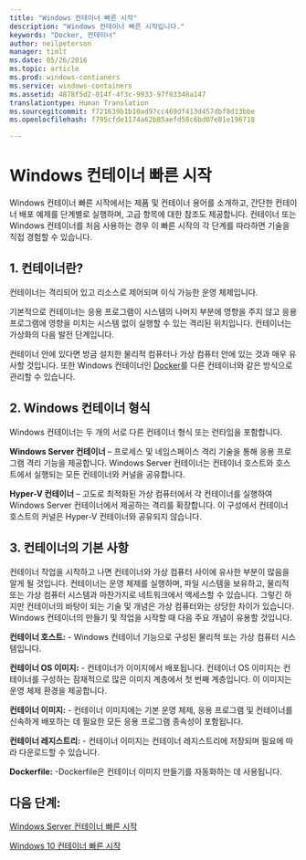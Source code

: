 ```yaml
---
title: "Windows 컨테이너 빠른 시작"
description: "Windows 컨테이너 빠른 시작입니다."
keywords: "Docker, 컨테이너"
author: neilpeterson
manager: timlt
ms.date: 05/26/2016
ms.topic: article
ms.prod: windows-contianers
ms.service: windows-containers
ms.assetid: 4878f5d2-014f-4f3c-9933-97f03348a147
translationtype: Human Translation
ms.sourcegitcommit: f721639b1b10ad97cc469df413d457dbf8d13bbe
ms.openlocfilehash: f795cfde1174a62b85aefd58c6bd07e81e196718

---
```


# Windows 컨테이너 빠른 시작

Windows 컨테이너 빠른 시작에서는 제품 및 컨테이너 용어를 소개하고, 간단한 컨테이너 배포 예제를 단계별로 실행하며, 고급 항목에 대한 참조도 제공합니다. 컨테이너 또는 Windows 컨테이너를 처음 사용하는 경우 이 빠른 시작의 각 단계를 따라하면 기술을 직접 경험할 수 있습니다.

## 1. 컨테이너란?

컨테이너는 격리되어 있고 리소스로 제어되며 이식 가능한 운영 체제입니다.

기본적으로 컨테이너는 응용 프로그램이 시스템의 나머지 부분에 영향을 주지 않고 응용 프로그램에 영향을 미치는 시스템 없이 실행할 수 있는 격리된 위치입니다. 컨테이너는 가상화의 다음 발전 단계입니다.

컨테이너 안에 있다면 방금 설치한 물리적 컴퓨터나 가상 컴퓨터 안에 있는 것과 매우 유사할 것입니다. 또한 Windows 컨테이너인 [Docker](https://www.docker.com/)를 다른 컨테이너와 같은 방식으로 관리할 수 있습니다.

## 2. Windows 컨테이너 형식

Windows 컨테이너는 두 개의 서로 다른 컨테이너 형식 또는 런타임을 포함합니다.

**Windows Server 컨테이너** – 프로세스 및 네임스페이스 격리 기술을 통해 응용 프로그램 격리 기능을 제공합니다. Windows Server 컨테이너는 컨테이너 호스트와 호스트에서 실행되는 모든 컨테이너와 커널을 공유합니다.

**Hyper-V 컨테이너** – 고도로 최적화된 가상 컴퓨터에서 각 컨테이너를 실행하여 Windows Server 컨테이너에서 제공하는 격리를 확장합니다. 이 구성에서 컨테이너 호스트의 커널은 Hyper-V 컨테이너와 공유되지 않습니다.

## 3. 컨테이너의 기본 사항

컨테이너 작업을 시작하고 나면 컨테이너와 가상 컴퓨터 사이에 유사한 부분이 많음을 알게 될 것입니다. 컨테이너는 운영 체제를 실행하며, 파일 시스템을 보유하고, 물리적 또는 가상 컴퓨터 시스템과 마찬가지로 네트워크에서 액세스할 수 있습니다. 그렇긴 하지만 컨테이너의 바탕이 되는 기술 및 개념은 가상 컴퓨터와는 상당한 차이가 있습니다. Windows 컨테이너의 만들기 및 작업을 시작할 때 다음 주요 개념이 유용할 것입니다.  

**컨테이너 호스트:** - Windows 컨테이너 기능으로 구성된 물리적 또는 가상 컴퓨터 시스템입니다.

**컨테이너 OS 이미지:** - 컨테이너가 이미지에서 배포됩니다. 컨테이너 OS 이미지는 컨테이너를 구성하는 잠재적으로 많은 이미지 계층에서 첫 번째 계층입니다. 이 이미지는 운영 체제 환경을 제공합니다.

**컨테이너 이미지:** - 컨테이너 이미지에는 기본 운영 체제, 응용 프로그램 및 컨테이너를 신속하게 배포하는 데 필요한 모든 응용 프로그램 종속성이 포함됩니다. 

**컨테이너 레지스트리:** - 컨테이너 이미지는 컨테이너 레지스트리에 저장되며 필요에 따라 다운로드할 수 있습니다. 

**Dockerfile:** -Dockerfile은 컨테이너 이미지 만들기를 자동화하는 데 사용됩니다.

## 다음 단계:

[Windows Server 컨테이너 빠른 시작](./quick_start_windows_server.md)  

[Windows 10 컨테이너 빠른 시작](./quick_start_windows_10.md)




<!--HONumber=Sep16_HO4-->


